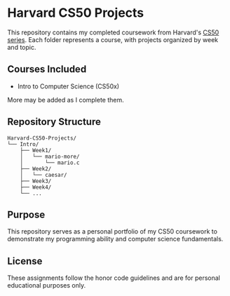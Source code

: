 # Harvard CS50 Projects
This repository contains my completed coursework from Harvard's [CS50 series](https://cs50.harvard.edu/). Each folder represents a course, with projects organized by week and topic.

## Courses Included
- Intro to Computer Science (CS50x)

More may be added as I complete them.


## Repository Structure
```plaintext
Harvard-CS50-Projects/
└── Intro/
    ├── Week1/
    │   └── mario-more/
    │       └── mario.c
    ├── Week2/
    │   └── caesar/
    ├── Week3/
    ├── Week4/
    └── ...

```

## Purpose
This repository serves as a personal portfolio of my CS50 coursework to demonstrate my programming ability and computer science fundamentals.

## License
These assignments follow the honor code guidelines and are for personal educational purposes only.
